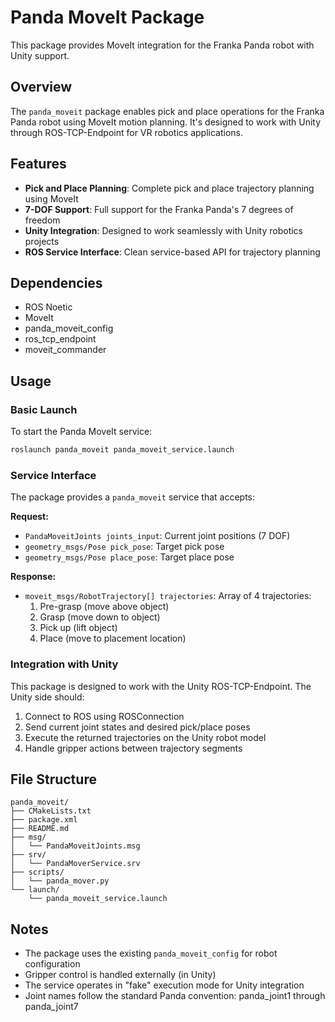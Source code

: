 # Panda MoveIt Package

This package provides MoveIt integration for the Franka Panda robot with Unity support.

## Overview

The `panda_moveit` package enables pick and place operations for the Franka Panda robot using MoveIt motion planning. It's designed to work with Unity through ROS-TCP-Endpoint for VR robotics applications.

## Features

- **Pick and Place Planning**: Complete pick and place trajectory planning using MoveIt
- **7-DOF Support**: Full support for the Franka Panda's 7 degrees of freedom
- **Unity Integration**: Designed to work seamlessly with Unity robotics projects
- **ROS Service Interface**: Clean service-based API for trajectory planning

## Dependencies

- ROS Noetic
- MoveIt
- panda_moveit_config
- ros_tcp_endpoint
- moveit_commander

## Usage

### Basic Launch

To start the Panda MoveIt service:

```bash
roslaunch panda_moveit panda_moveit_service.launch
```

### Service Interface

The package provides a `panda_moveit` service that accepts:

**Request:**
- `PandaMoveitJoints joints_input`: Current joint positions (7 DOF)
- `geometry_msgs/Pose pick_pose`: Target pick pose
- `geometry_msgs/Pose place_pose`: Target place pose

**Response:**
- `moveit_msgs/RobotTrajectory[] trajectories`: Array of 4 trajectories:
  1. Pre-grasp (move above object)
  2. Grasp (move down to object)
  3. Pick up (lift object)
  4. Place (move to placement location)

### Integration with Unity

This package is designed to work with the Unity ROS-TCP-Endpoint. The Unity side should:

1. Connect to ROS using ROSConnection
2. Send current joint states and desired pick/place poses
3. Execute the returned trajectories on the Unity robot model
4. Handle gripper actions between trajectory segments

## File Structure

```
panda_moveit/
├── CMakeLists.txt
├── package.xml
├── README.md
├── msg/
│   └── PandaMoveitJoints.msg
├── srv/
│   └── PandaMoverService.srv
├── scripts/
│   └── panda_mover.py
└── launch/
    └── panda_moveit_service.launch
```

## Notes

- The package uses the existing `panda_moveit_config` for robot configuration
- Gripper control is handled externally (in Unity)
- The service operates in "fake" execution mode for Unity integration
- Joint names follow the standard Panda convention: panda_joint1 through panda_joint7
